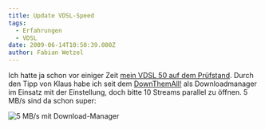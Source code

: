 ```yaml
---
title: Update VDSL-Speed
tags:
  - Erfahrungen
  - VDSL
date: 2009-06-14T10:50:39.000Z
author: Fabian Wetzel
---
```


Ich hatte ja schon vor einiger Zeit [mein VDSL 50 auf dem Prüfstand](https://fabse.net/blog/2009/02/25/mein-vdsl-50-auf-dem-prfstand-geschwindigkeit/). Durch den Tipp von Klaus habe ich seit dem [DownThemAll!](https://addons.mozilla.org/de/firefox/addon/201) als Downloadmanager im Einsatz mit der Einstellung, doch bitte 10 Streams parallel zu öffnen. 5 MB/s sind da schon super:

![5 MB/s mit Download-Manager](image23.png "5 MB/s mit Download-Manager")



